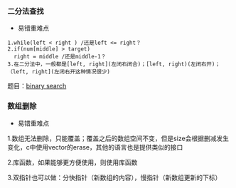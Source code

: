 ### 二分法查找
- 易错重难点
```
1.while(left < right ) /还是left <= right？
2.if(num[middle] > target)
  right = middle /还是middle-1？
3.在二分法中，一般都是[left, right](左闭右闭合)；[left, right)(左闭右开)；
（left, right](左闭右开这种情况很少)
```
题目：[binary search](https://leetcode.cn/problems/binary-search/)

### 数组删除
- 易错重难点

1.数组无法删除，只能覆盖；覆盖之后的数组空间不变，但是size会根据删减发生变化，c中使用vector的erase，其他的语言也是提供类似的接口

2.库函数，如果能够更方便使用，则使用库函数

3.双指针也可以做：分快指针（新数组的内容），慢指针（新数组更新的下标）
